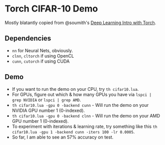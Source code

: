 # Torch CIFAR-10 Demo

Mostly blatantly copied from @soumith's [Deep Learning Intro with Torch](https://github.com/soumith/cvpr2015/blob/master/Deep%20Learning%20with%20Torch.ipynb).

## Dependencies
* `nn` for Neural Nets, obviously.
* `clnn`, `cltorch` if using OpenCL
* `cunn`, `cutorch` if using CUDA


## Demo
* If you want to run the demo on your CPU, try `th cifar10.lua`.
* For GPUs, figure out which & how many GPUs you have via `lspci | grep NVIDIA` or `lspci | grep AMD`.
* `th cifar10.lua -gpu 0 -backend cunn` - Will run the demo on your NVIDIA GPU number 1 (0-indexed).
* `th cifar10.lua -gpu 0 -backend clnn` - Will run the demo on your AMD GPU number 1 (0-indexed).
* To experiment with iterations & learning rate, try something like this `th cifar10.lua -gpu 1 -backend cunn -iters 100 -lr 0.0005`.
* So far, I am able to see an 57% accuracy on test.

